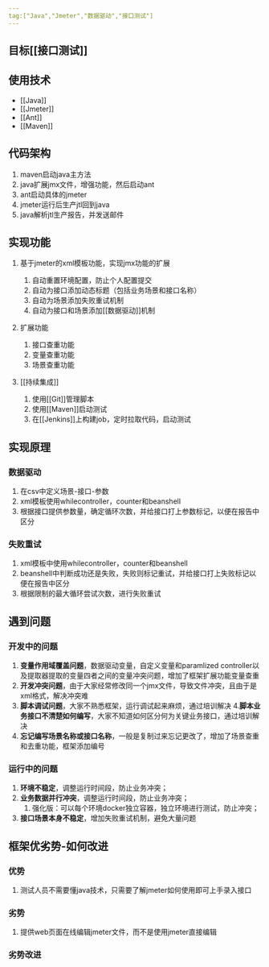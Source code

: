 ```yaml
---
tag:["Java","Jmeter","数据驱动","接口测试"]
---
```

## 目标[[接口测试]]
## 使用技术
- [[Java]]
- [[Jmeter]]
- [[Ant]]
- [[Maven]]

## 代码架构
1. maven启动java主方法
2. java扩展jmx文件，增强功能，然后启动ant
3. ant启动具体的jmeter
4. jmeter运行后生产jtl回到java
5. java解析jtl生产报告，并发送邮件

## 实现功能
1. 基于jmeter的xml模板功能，实现jmx功能的扩展
	1. 自动重置环境配置，防止个人配置提交
	2. 自动为接口添加动态标题（包括业务场景和接口名称）
	3. 自动为场景添加失败重试机制
	4. 自动为接口和场景添加[[数据驱动]]机制

2. 扩展功能
	1. 接口查重功能
	2. 变量查重功能
	3. 场景查重功能

3. [[持续集成]]
	1. 使用[[Git]]管理脚本
	2. 使用[[Maven]]启动测试
	3. 在[[Jenkins]]上构建job，定时拉取代码，启动测试

## 实现原理
### 数据驱动
1. 在csv中定义场景-接口-参数
2. xml模板使用whilecontroller，counter和beanshell
3. 根据接口提供参数量，确定循环次数，并给接口打上参数标记，以便在报告中区分

### 失败重试
1. xml模板中使用whilecontroller，counter和beanshell
2. beanshell中判断成功还是失败，失败则标记重试，并给接口打上失败标记以便在报告中区分
3. 根据限制的最大循环尝试次数，进行失败重试

## 遇到问题
### 开发中的问题
1. **变量作用域覆盖问题**，数据驱动变量，自定义变量和paramlized controller以及提取器提取的变量四者之间的变量冲突问题，增加了框架扩展功能变量查重
2. **开发冲突问题**，由于大家经常修改同一个jmx文件，导致文件冲突，且由于是xml格式，解决冲突难
3. **脚本调试问题**，大家不熟悉框架，运行调试起来麻烦，通过培训解决
4.**脚本业务接口不清楚如何编写**，大家不知道如何区分何为关键业务接口，通过培训解决
5. **忘记编写场景名称或接口名称**，一般是复制过来忘记更改了，增加了场景查重和去重功能，框架添加编号

### 运行中的问题
1. **环境不稳定**，调整运行时间段，防止业务冲突；
2. **业务数据并行冲突**，调整运行时间段，防止业务冲突；
	1. 强化版：可以每个环境docker独立容器，独立环境进行测试，防止冲突；
3. **接口场景本身不稳定**，增加失败重试机制，避免大量问题

## 框架优劣势-如何改进
### 优势
1. 测试人员不需要懂java技术，只需要了解jmeter如何使用即可上手录入接口
### 劣势
1. 提供web页面在线编辑jmeter文件，而不是使用jmeter直接编辑

### 劣势改进